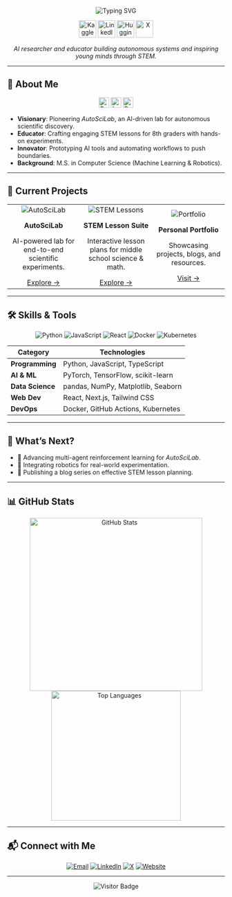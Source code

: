 <!-- Creative Header -->
<p align="center">
  <img src="https://readme-typing-svg.herokuapp.com?font=JetBrains+Mono&size=26&duration=4000&pause=500&color=00FF99&center=true&vCenter=true&width=450&lines=Hello%2C+I'm+Amirkhon!;AI+Researcher+%7C+Educator+%7C+Moonshot+Visionary" alt="Typing SVG" />
</p>

<p align="center">
  <a href="https://www.kaggle.com/your-kaggle-profile" target="_blank"><img src="https://upload.wikimedia.org/wikipedia/commons/7/7c/Kaggle_logo.png" alt="Kaggle" width="40" /></a>
  <a href="https://www.linkedin.com/in/your-profile" target="_blank"><img src="https://img.icons8.com/color/48/000000/linkedin.png" alt="LinkedIn" width="40" /></a>
  <a href="https://huggingface.co/your-huggingface-profile" target="_blank"><img src="https://huggingface.co/datasets/huggingface/brand-assets/resolve/main/hf-logo.svg" alt="Hugging Face" width="40" /></a>
  <a href="https://x.com/yourhandle" target="_blank"><img src="https://img.icons8.com/ios-filled/50/000000/x.png" alt="X" width="40" /></a>
</p>

<p align="center">
  <em>AI researcher and educator building autonomous systems and inspiring young minds through STEM.</em>
</p>

---

## 🌌 About Me

<p align="center">
  <img src="https://img.icons8.com/fluency/48/rocket.png" alt="Rocket" width="24"/> 
  <img src="https://img.icons8.com/fluency/48/microscope.png" alt="Lab" width="24"/> 
  <img src="https://img.icons8.com/fluency/48/open-book.png" alt="Book" width="24"/>
</p>

- **Visionary**: Pioneering *AutoSciLab*, an AI-driven lab for autonomous scientific discovery.
- **Educator**: Crafting engaging STEM lessons for 8th graders with hands-on experiments.
- **Innovator**: Prototyping AI tools and automating workflows to push boundaries.
- **Background**: M.S. in Computer Science (Machine Learning & Robotics).

---

## 🔬 Current Projects

<table align="center">
  <tr>
    <td align="center" width="33%">
      <img src="https://img.icons8.com/fluency/64/robot-2.png" alt="AutoSciLab" />
      <p><strong>AutoSciLab</strong></p>
      <p>AI-powered lab for end-to-end scientific experiments.</p>
      <a href="https://github.com/your-username/autoscilab">Explore →</a>
    </td>
    <td align="center" width="33%">
      <img src="https://img.icons8.com/fluency/64/classroom.png" alt="STEM Lessons" />
      <p><strong>STEM Lesson Suite</strong></p>
      <p>Interactive lesson plans for middle school science & math.</p>
      <a href="https://github.com/your-username/stem-lessons">Explore →</a>
    </td>
    <td align="center" width="33%">
      <img src="https://img.icons8.com/fluency/64/globe.png" alt="Portfolio" />
      <p><strong>Personal Portfolio</strong></p>
      <p>Showcasing projects, blogs, and resources.</p>
      <a href="https://your-portfolio-site.com">Visit →</a>
    </td>
  </tr>
</table>

---

## 🛠️ Skills & Tools

<p align="center">
  <img src="https://img.icons8.com/color/40/python.png" alt="Python" />
  <img src="https://img.icons8.com/color/40/javascript.png" alt="JavaScript" />
  <img src="https://img.icons8.com/color/40/react-native.png" alt="React" />
  <img src="https://img.icons8.com/color/40/docker.png" alt="Docker" />
  <img src="https://img.icons8.com/color/40/kubernetes.png" alt="Kubernetes" />
</p>

| **Category**       | **Technologies**                       |
|--------------------|----------------------------------------|
| **Programming**    | Python, JavaScript, TypeScript         |
| **AI & ML**        | PyTorch, TensorFlow, scikit-learn      |
| **Data Science**   | pandas, NumPy, Matplotlib, Seaborn     |
| **Web Dev**        | React, Next.js, Tailwind CSS           |
| **DevOps**         | Docker, GitHub Actions, Kubernetes     |

---

## 🌟 What’s Next?

- 🚀 Advancing multi-agent reinforcement learning for *AutoSciLab*.
- 🤖 Integrating robotics for real-world experimentation.
- 📝 Publishing a blog series on effective STEM lesson planning.

---

## 📊 GitHub Stats

<p align="center">
  <img src="https://github-readme-stats.vercel.app/api?username=your-username&show_icons=true&theme=radical&hide_border=true" alt="GitHub Stats" width="400" />
  <img src="https://github-readme-stats.vercel.app/api/top-langs/?username=your-username&layout=compact&theme=radical&hide_border=true" alt="Top Languages" width="300" />
</p>

---

## 📬 Connect with Me

<p align="center">
  <a href="mailto:your.email@example.com"><img src="https://img.icons8.com/ios-filled/30/email.png" alt="Email" /></a>
  <a href="https://linkedin.com/in/your-profile"><img src="https://img.icons8.com/ios-filled/30/linkedin.png" alt="LinkedIn" /></a>
  <a href="https://x.com/yourhandle"><img src="https://img.icons8.com/ios-filled/30/x.png" alt="X" /></a>
  <a href="https://your-portfolio-site.com"><img src="https://img.icons8.com/ios-filled/30/globe.png" alt="Website" /></a>
</p>

---

<p align="center">
  <img src="https://visitor-badge.laobi.icu/badge?page_id=your-username.your-repo" alt="Visitor Badge" />
</p>
